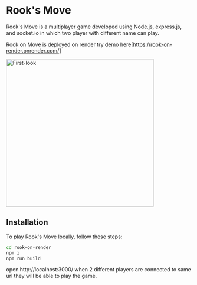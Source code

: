 # Rook's Move

Rook's Move is a multiplayer game  developed using Node.js, express.js, and socket.io in which two player with different name can play.

Rook on Move is deployed on render
try demo here[https://rook-on-render.onrender.com/]

<img src="https://github-production-user-asset-6210df.s3.amazonaws.com/114298732/329848052-e09af126-aad0-4c8d-9406-5c0e2fd5f0bc.png?X-Amz-Algorithm=AWS4-HMAC-SHA256&X-Amz-Credential=AKIAVCODYLSA53PQK4ZA%2F20240512%2Fus-east-1%2Fs3%2Faws4_request&X-Amz-Date=20240512T120234Z&X-Amz-Expires=300&X-Amz-Signature=46aefc9e8939a85875a50adcd934f827f82a3459b9ddb22da8060ce7103f8c16&X-Amz-SignedHeaders=host&actor_id=114298732&key_id=0&repo_id=787146193" alt="First-look" width="400" />


## Installation

To play Rook's Move locally, follow these steps:

```bash
cd rook-on-render
npm i
npm run build
```

open http://localhost:3000/ when 2 different players are connected to same url they will be able to play the game.
